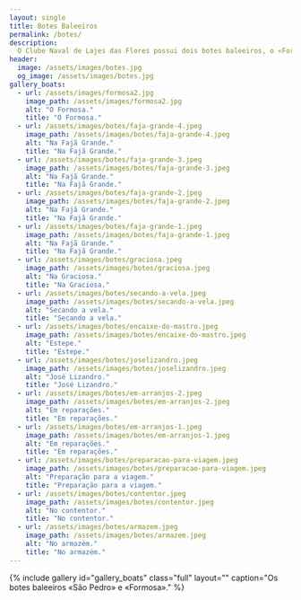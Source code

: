 ```yaml
---
layout: single
title: Botes Baleeiros
permalink: /botes/
description:
  O Clube Naval de Lajes das Flores possui dois botes baleeiros, o «Formosa» e o «S. Pedro». A preservação e divulgação do património baleeiro da Ilha das Flores é parte da missão do nosso clube.
header:
  image: /assets/images/botes.jpg
  og_image: /assets/images/botes.jpg
gallery_boats:
  - url: /assets/images/formosa2.jpg
    image_path: /assets/images/formosa2.jpg
    alt: "O Formosa."
    title: "O Formosa."
  - url: /assets/images/botes/faja-grande-4.jpeg
    image_path: /assets/images/botes/faja-grande-4.jpeg
    alt: "Na Fajã Grande."
    title: "Na Fajã Grande."
  - url: /assets/images/botes/faja-grande-3.jpeg
    image_path: /assets/images/botes/faja-grande-3.jpeg
    alt: "Na Fajã Grande."
    title: "Na Fajã Grande."
  - url: /assets/images/botes/faja-grande-2.jpeg
    image_path: /assets/images/botes/faja-grande-2.jpeg
    alt: "Na Fajã Grande."
    title: "Na Fajã Grande."
  - url: /assets/images/botes/faja-grande-1.jpeg
    image_path: /assets/images/botes/faja-grande-1.jpeg
    alt: "Na Fajã Grande."
    title: "Na Fajã Grande."
  - url: /assets/images/botes/graciosa.jpeg
    image_path: /assets/images/botes/graciosa.jpeg
    alt: "Na Graciosa."
    title: "Na Graciosa."
  - url: /assets/images/botes/secando-a-vela.jpeg
    image_path: /assets/images/botes/secando-a-vela.jpeg
    alt: "Secando a vela."
    title: "Secando a vela."
  - url: /assets/images/botes/encaixe-do-mastro.jpeg
    image_path: /assets/images/botes/encaixe-do-mastro.jpeg
    alt: "Estepe."
    title: "Estepe."
  - url: /assets/images/botes/joselizandro.jpeg
    image_path: /assets/images/botes/joselizandro.jpeg
    alt: "José Lizandro."
    title: "José Lizandro."
  - url: /assets/images/botes/em-arranjos-2.jpeg
    image_path: /assets/images/botes/em-arranjos-2.jpeg
    alt: "Em reparações."
    title: "Em reparações."
  - url: /assets/images/botes/em-arranjos-1.jpeg
    image_path: /assets/images/botes/em-arranjos-1.jpeg
    alt: "Em reparações."
    title: "Em reparações."
  - url: /assets/images/botes/preparacao-para-viagem.jpeg
    image_path: /assets/images/botes/preparacao-para-viagem.jpeg
    alt: "Preparação para a viagem."
    title: "Preparação para a viagem."
  - url: /assets/images/botes/contentor.jpeg
    image_path: /assets/images/botes/contentor.jpeg
    alt: "No contentor."
    title: "No contentor."
  - url: /assets/images/botes/armazem.jpeg
    image_path: /assets/images/botes/armazem.jpeg
    alt: "No armazém."
    title: "No armazém."
---
```


{% include gallery id="gallery_boats" class="full" layout="" caption="Os botes baleeiros «São Pedro» e «Formosa»." %}